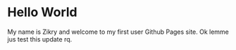 # Hello World
My name is Zikry and welcome to my first user Github Pages site.
Ok lemme jus test this update rq.

